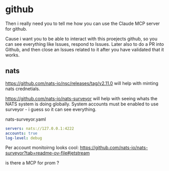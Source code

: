 # github

Then i really need you to tell me how you can use the Claude MCP server for github.

Cause i want you to be able to interact with this proejects github, so you can see everything like Issues, respond to Issues. Later also to do a PR into Github, and then close an Issues related to it after you have validated that it works.

## nats

https://github.com/nats-io/nsc/releases/tag/v2.11.0 will help with minting nats crednetials. 



https://github.com/nats-io/nats-surveyor will help with seeing whats the NATS system is doing globally.  System accounts must be enabled to use surveyor - i guess so it can see everything. 

nats-surveyor.yaml

```yml
servers: nats://127.0.0.1:4222
accounts: true
log-level: debug
```

Per account monitoirng looks cool: https://github.com/nats-io/nats-surveyor?tab=readme-ov-file#jetstream


is there a MCP for prom ? 




